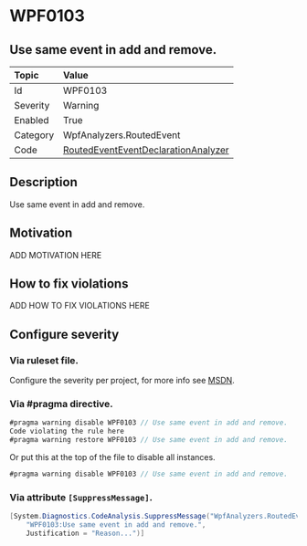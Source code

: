 # WPF0103
## Use same event in add and remove.

| Topic    | Value
| :--      | :--
| Id       | WPF0103
| Severity | Warning
| Enabled  | True
| Category | WpfAnalyzers.RoutedEvent
| Code     | [RoutedEventEventDeclarationAnalyzer](https://github.com/DotNetAnalyzers/WpfAnalyzers/blob/master/WpfAnalyzers/Analyzers/RoutedEventEventDeclarationAnalyzer.cs)

## Description

Use same event in add and remove.

## Motivation

ADD MOTIVATION HERE

## How to fix violations

ADD HOW TO FIX VIOLATIONS HERE

<!-- start generated config severity -->
## Configure severity

### Via ruleset file.

Configure the severity per project, for more info see [MSDN](https://msdn.microsoft.com/en-us/library/dd264949.aspx).

### Via #pragma directive.
```C#
#pragma warning disable WPF0103 // Use same event in add and remove.
Code violating the rule here
#pragma warning restore WPF0103 // Use same event in add and remove.
```

Or put this at the top of the file to disable all instances.
```C#
#pragma warning disable WPF0103 // Use same event in add and remove.
```

### Via attribute `[SuppressMessage]`.

```C#
[System.Diagnostics.CodeAnalysis.SuppressMessage("WpfAnalyzers.RoutedEvent", 
    "WPF0103:Use same event in add and remove.", 
    Justification = "Reason...")]
```
<!-- end generated config severity -->